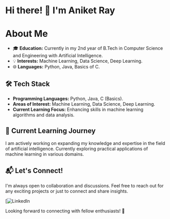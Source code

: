 # Hi there! 👋 I'm Aniket Ray

# About Me

- 🎓 **Education:** Currently in my 2nd year of B.Tech in Computer Science and Engineering with Artificial Intelligence.
- 💡 **Interests:** Machine Learning, Data Science, Deep Learning.
- 🌐 **Languages:** Python, Java, Basics of C.

## 🛠️ Tech Stack

- **Programming Languages:** Python, Java, C (Basics).
- **Areas of Interest:** Machine Learning, Data Science, Deep Learning.
- **Current Learning Focus:** Enhancing skills in machine learning algorithms and data analysis.

## 🌱 Current Learning Journey

I am actively working on expanding my knowledge and expertise in the field of artificial intelligence. Currently exploring practical applications of machine learning in various domains.

## 📬 Let's Connect!

I'm always open to collaboration and discussions. Feel free to reach out for any exciting projects or just to connect and share insights.

[![LinkedIn](https://www.linkedin.com/in/aniket-ray-043284265/)

Looking forward to connecting with fellow enthusiasts! 🌟


<!---
raysofani/raysofani is a ✨ special ✨ repository because its `README.md` (this file) appears on your GitHub profile.
You can click the Preview link to take a look at your changes.
--->
